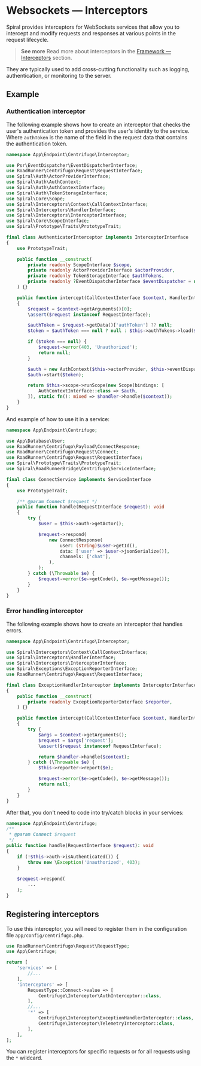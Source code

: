 # Websockets — Interceptors

Spiral provides interceptors for WebSockets services that allow you to intercept and modify requests and
responses at various points in the request lifecycle.

> **See more**
> Read more about interceptors in the [Framework — Interceptors](../framework/interceptors.md) section.

They are typically used to add cross-cutting functionality such as logging, authentication, or monitoring to the server.

## Example

### Authentication interceptor

The following example shows how to create an interceptor that checks the user's authentication token and provides the 
user's identity to the service. Where `authToken` is the name of the field in the request data that contains the 
authentication token.

```php app/src/Endpoint/Centrifugo/Interceptor/AuthenticatorInterceptor.php
namespace App\Endpoint\Centrifugo\Interceptor;

use Psr\EventDispatcher\EventDispatcherInterface;
use RoadRunner\Centrifugo\Request\RequestInterface;
use Spiral\Auth\ActorProviderInterface;
use Spiral\Auth\AuthContext;
use Spiral\Auth\AuthContextInterface;
use Spiral\Auth\TokenStorageInterface;
use Spiral\Core\Scope;
use Spiral\Interceptors\Context\CallContextInterface;
use Spiral\Interceptors\HandlerInterface;
use Spiral\Interceptors\InterceptorInterface;
use Spiral\Core\ScopeInterface;
use Spiral\Prototype\Traits\PrototypeTrait;

final class AuthenticatorInterceptor implements InterceptorInterface
{
    use PrototypeTrait;

    public function __construct(
        private readonly ScopeInterface $scope,
        private readonly ActorProviderInterface $actorProvider,
        private readonly TokenStorageInterface $authTokens,
        private readonly ?EventDispatcherInterface $eventDispatcher = null,
    ) {}

    public function intercept(CallContextInterface $context, HandlerInterface $handler): mixed
    {
        $request = $context->getArguments()[0];
        \assert($request instanceof RequestInterface);

        $authToken = $request->getData()['authToken'] ?? null;
        $token = $authToken === null ? null : $this->authTokens->load($authToken);

        if ($token === null) {
            $request->error(403, 'Unauthorized');
            return null;
        }

        $auth = new AuthContext($this->actorProvider, $this->eventDispatcher);
        $auth->start($token);

        return $this->scope->runScope(new Scope(bindings: [
            AuthContextInterface::class => $auth,
        ]), static fn(): mixed => $handler->handle($context));
    }
}
```

And example of how to use it in a service:

```php app/src/Endpoint/Centrifugo/ConnectService.php
namespace App\Endpoint\Centrifugo;

use App\Database\User;
use RoadRunner\Centrifugo\Payload\ConnectResponse;
use RoadRunner\Centrifugo\Request\Connect;
use RoadRunner\Centrifugo\Request\RequestInterface;
use Spiral\Prototype\Traits\PrototypeTrait;
use Spiral\RoadRunnerBridge\Centrifugo\ServiceInterface;

final class ConnectService implements ServiceInterface
{
    use PrototypeTrait;

    /** @param Connect $request */
    public function handle(RequestInterface $request): void
    {
        try {
            $user = $this->auth->getActor();

            $request->respond(
                new ConnectResponse(
                    user: (string)$user->getId(),
                    data: ['user' => $user->jsonSerialize()],
                    channels: ['chat'],
                ),
            );
        } catch (\Throwable $e) {
            $request->error($e->getCode(), $e->getMessage());
        }
    }
}
```

### Error handling interceptor

The following example shows how to create an interceptor that handles errors.

```php app/src/Endpoint/Centrifugo/Interceptor/ExceptionHandlerInterceptor.php
namespace App\Endpoint\Centrifugo\Interceptor;

use Spiral\Interceptors\Context\CallContextInterface;
use Spiral\Interceptors\HandlerInterface;
use Spiral\Interceptors\InterceptorInterface;
use Spiral\Exceptions\ExceptionReporterInterface;
use RoadRunner\Centrifugo\Request\RequestInterface;

final class ExceptionHandlerInterceptor implements InterceptorInterface
{
    public function __construct(
        private readonly ExceptionReporterInterface $reporter,
    ) {}

    public function intercept(CallContextInterface $context, HandlerInterface $handler): mixed
    {
        try {
            $args = $context->getArguments();
            $request = $args['request'];
            \assert($request instanceof RequestInterface);

            return $handler->handle($context);
        } catch (\Throwable $e) {
            $this->reporter->report($e);

            $request->error($e->getCode(), $e->getMessage());
            return null;
        }
    }
}
```

After that, you don't need to code into try/catch blocks in your services:

```php app/src/Endpoint/Centrifugo/ConnectService.php
namespace App\Endpoint\Centrifugo;
/**
 * @param Connect $request
 */
public function handle(RequestInterface $request): void
{
    if (!$this->auth->isAuthenticated()) {
        throw new \Exception('Unauthorized', 403);
    }
    
    $request->respond(
        ...
    );
}
```

## Registering interceptors

To use this interceptor, you will need to register them in the configuration file `app/config/centrifugo.php`.

```php app/config/centrifugo.php
use RoadRunner\Centrifugo\Request\RequestType;
use App\Centrifuge;

return [
    'services' => [
        //...
    ],
    'interceptors' => [
        RequestType::Connect->value => [
            Centrifuge\Interceptor\AuthInterceptor::class,
        ],
        //...
        '*' => [
            Centrifuge\Interceptor\ExceptionHandlerInterceptor::class,
            Centrifuge\Interceptor\TelemetryInterceptor::class,
        ],
    ],
];
```

You can register interceptors for specific requests or for all requests using the `*` wildcard.
